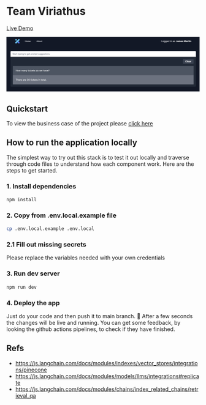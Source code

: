# Team Viriathus

[Live Demo](https://team-viriathus-dev.xgeeks.tech)

<img width="1305" alt="ScreenShot" src="./assets/demo-viriathus.png">

## Quickstart

To view the business case of the project please [click here](https://github.com/xgeeks-geekathon/teah-viriathus-viseu/blob/main/BUSINESS_CASE.md)

## How to run the application locally

The simplest way to try out this stack is to test it out locally and traverse through code files to understand how each component work. Here are the steps to get started.

### 1. Install dependencies

```sh
npm install
```

### 2. Copy from .env.local.example file

```sh
cp .env.local.example .env.local
```

### 2.1 Fill out missing secrets

Please replace the variables needed with your own credentials

### 3. Run dev server

```sh
npm run dev
```

### 4. Deploy the app

Just do your code and then push it to main branch. :rocket:
After a few seconds the changes will be live and running.
You can get some feedback, by looking the github actions pipelines, to check if they have finished.

## Refs

- https://js.langchain.com/docs/modules/indexes/vector_stores/integrations/pinecone
- https://js.langchain.com/docs/modules/models/llms/integrations#replicate
- https://js.langchain.com/docs/modules/chains/index_related_chains/retrieval_qa
